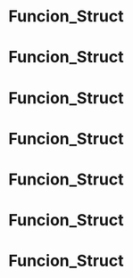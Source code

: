 # Funcion_Struct
# Funcion_Struct
# Funcion_Struct
# Funcion_Struct
# Funcion_Struct
# Funcion_Struct
# Funcion_Struct
